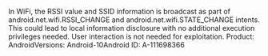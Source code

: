 In WiFi, the RSSI value and SSID information is broadcast as part of android.net.wifi.RSSI_CHANGE and android.net.wifi.STATE_CHANGE intents. This could lead to local information disclosure with no additional execution privileges needed. User interaction is not needed for exploitation. Product: AndroidVersions: Android-10Android ID: A-111698366